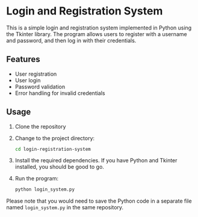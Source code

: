 # Login and Registration System

This is a simple login and registration system implemented in Python using the Tkinter library. The program allows users to register with a username and password, and then log in with their credentials.

## Features

- User registration
- User login
- Password validation
- Error handling for invalid credentials

## Usage

1. Clone the repository

2. Change to the project directory:

   ```bash
   cd login-registration-system
   ```

3. Install the required dependencies. If you have Python and Tkinter installed, you should be good to go.

4. Run the program:

   ```bash
   python login_system.py
   ```



Please note that you would need to save the Python code in a separate file named `login_system.py` in the same repository.
